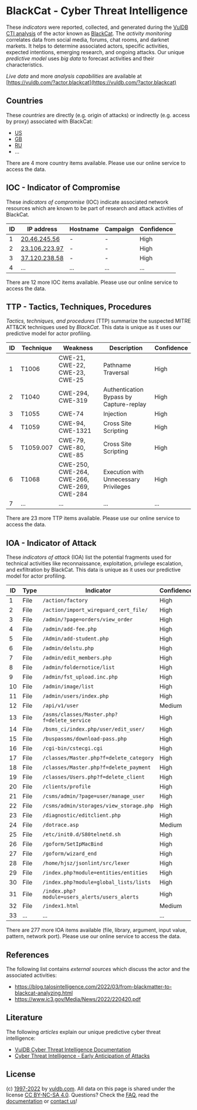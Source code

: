 # BlackCat - Cyber Threat Intelligence

These _indicators_ were reported, collected, and generated during the [VulDB CTI analysis](https://vuldb.com/?kb.cti) of the actor known as [BlackCat](https://vuldb.com/?actor.blackcat). The _activity monitoring_ correlates data from social media, forums, chat rooms, and darknet markets. It helps to determine associated actors, specific activities, expected intentions, emerging research, and ongoing attacks. Our unique _predictive model_ uses _big data_ to forecast activities and their characteristics.

_Live data_ and more _analysis capabilities_ are available at [https://vuldb.com/?actor.blackcat](https://vuldb.com/?actor.blackcat)

## Countries

These _countries_ are directly (e.g. origin of attacks) or indirectly (e.g. access by proxy) associated with BlackCat:

* [US](https://vuldb.com/?country.us)
* [GB](https://vuldb.com/?country.gb)
* [RU](https://vuldb.com/?country.ru)
* ...

There are 4 more country items available. Please use our online service to access the data.

## IOC - Indicator of Compromise

These _indicators of compromise_ (IOC) indicate associated network resources which are known to be part of research and attack activities of BlackCat.

ID | IP address | Hostname | Campaign | Confidence
-- | ---------- | -------- | -------- | ----------
1 | [20.46.245.56](https://vuldb.com/?ip.20.46.245.56) | - | - | High
2 | [23.106.223.97](https://vuldb.com/?ip.23.106.223.97) | - | - | High
3 | [37.120.238.58](https://vuldb.com/?ip.37.120.238.58) | - | - | High
4 | ... | ... | ... | ...

There are 12 more IOC items available. Please use our online service to access the data.

## TTP - Tactics, Techniques, Procedures

_Tactics, techniques, and procedures_ (TTP) summarize the suspected MITRE ATT&CK techniques used by _BlackCat_. This data is unique as it uses our predictive model for actor profiling.

ID | Technique | Weakness | Description | Confidence
-- | --------- | -------- | ----------- | ----------
1 | T1006 | CWE-21, CWE-22, CWE-23, CWE-25 | Pathname Traversal | High
2 | T1040 | CWE-294, CWE-319 | Authentication Bypass by Capture-replay | High
3 | T1055 | CWE-74 | Injection | High
4 | T1059 | CWE-94, CWE-1321 | Cross Site Scripting | High
5 | T1059.007 | CWE-79, CWE-80, CWE-85 | Cross Site Scripting | High
6 | T1068 | CWE-250, CWE-264, CWE-266, CWE-269, CWE-284 | Execution with Unnecessary Privileges | High
7 | ... | ... | ... | ...

There are 23 more TTP items available. Please use our online service to access the data.

## IOA - Indicator of Attack

These _indicators of attack_ (IOA) list the potential fragments used for technical activities like reconnaissance, exploitation, privilege escalation, and exfiltration by BlackCat. This data is unique as it uses our predictive model for actor profiling.

ID | Type | Indicator | Confidence
-- | ---- | --------- | ----------
1 | File | `/action/factory` | High
2 | File | `/action/import_wireguard_cert_file/` | High
3 | File | `/admin/?page=orders/view_order` | High
4 | File | `/admin/add-fee.php` | High
5 | File | `/Admin/add-student.php` | High
6 | File | `/admin/delstu.php` | High
7 | File | `/admin/edit_members.php` | High
8 | File | `/admin/foldernotice/list` | High
9 | File | `/admin/fst_upload.inc.php` | High
10 | File | `/admin/image/list` | High
11 | File | `/admin/users/index.php` | High
12 | File | `/api/v1/user` | Medium
13 | File | `/asms/classes/Master.php?f=delete_service` | High
14 | File | `/bsms_ci/index.php/user/edit_user/` | High
15 | File | `/buspassms/download-pass.php` | High
16 | File | `/cgi-bin/cstecgi.cgi` | High
17 | File | `/classes/Master.php?f=delete_category` | High
18 | File | `/classes/Master.php?f=delete_payment` | High
19 | File | `/classes/Users.php?f=delete_client` | High
20 | File | `/clients/profile` | High
21 | File | `/csms/admin/?page=user/manage_user` | High
22 | File | `/csms/admin/storages/view_storage.php` | High
23 | File | `/diagnostic/editclient.php` | High
24 | File | `/dotrace.asp` | Medium
25 | File | `/etc/init0.d/S80telnetd.sh` | High
26 | File | `/goform/SetIpMacBind` | High
27 | File | `/goform/wizard_end` | High
28 | File | `/home/hjsz/jsonlint/src/lexer` | High
29 | File | `/index.php?module=entities/entities` | High
30 | File | `/index.php?module=global_lists/lists` | High
31 | File | `/index.php?module=users_alerts/users_alerts` | High
32 | File | `/index1.html` | Medium
33 | ... | ... | ...

There are 277 more IOA items available (file, library, argument, input value, pattern, network port). Please use our online service to access the data.

## References

The following list contains _external sources_ which discuss the actor and the associated activities:

* https://blog.talosintelligence.com/2022/03/from-blackmatter-to-blackcat-analyzing.html
* https://www.ic3.gov/Media/News/2022/220420.pdf

## Literature

The following _articles_ explain our unique predictive cyber threat intelligence:

* [VulDB Cyber Threat Intelligence Documentation](https://vuldb.com/?kb.cti)
* [Cyber Threat Intelligence - Early Anticipation of Attacks](https://www.scip.ch/en/?labs.20201022)

## License

(c) [1997-2022](https://vuldb.com/?kb.changelog) by [vuldb.com](https://vuldb.com/?kb.about). All data on this page is shared under the license [CC BY-NC-SA 4.0](https://creativecommons.org/licenses/by-nc-sa/4.0/). Questions? Check the [FAQ](https://vuldb.com/?kb.faq), read the [documentation](https://vuldb.com/?kb) or [contact us](https://vuldb.com/?contact)!

